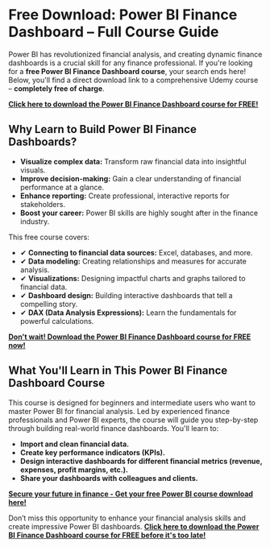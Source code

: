 # Free Download: Power BI Finance Dashboard – Full Course Guide

Power BI has revolutionized financial analysis, and creating dynamic finance dashboards is a crucial skill for any finance professional. If you're looking for a **free Power BI Finance Dashboard course**, your search ends here! Below, you'll find a direct download link to a comprehensive Udemy course – **completely free of charge**.

[**Click here to download the Power BI Finance Dashboard course for FREE!**](https://udemywork.com/power-bi-finance-dashboard)

## Why Learn to Build Power BI Finance Dashboards?

*   **Visualize complex data:** Transform raw financial data into insightful visuals.
*   **Improve decision-making:** Gain a clear understanding of financial performance at a glance.
*   **Enhance reporting:** Create professional, interactive reports for stakeholders.
*   **Boost your career:** Power BI skills are highly sought after in the finance industry.

This free course covers:

*   ✔ **Connecting to financial data sources:** Excel, databases, and more.
*   ✔ **Data modeling:** Creating relationships and measures for accurate analysis.
*   ✔ **Visualizations:** Designing impactful charts and graphs tailored to financial data.
*   ✔ **Dashboard design:** Building interactive dashboards that tell a compelling story.
*   ✔ **DAX (Data Analysis Expressions):** Learn the fundamentals for powerful calculations.

[**Don't wait! Download the Power BI Finance Dashboard course for FREE now!**](https://udemywork.com/power-bi-finance-dashboard)

## What You'll Learn in This Power BI Finance Dashboard Course

This course is designed for beginners and intermediate users who want to master Power BI for financial analysis. Led by experienced finance professionals and Power BI experts, the course will guide you step-by-step through building real-world finance dashboards. You'll learn to:

*   **Import and clean financial data.**
*   **Create key performance indicators (KPIs).**
*   **Design interactive dashboards for different financial metrics (revenue, expenses, profit margins, etc.).**
*   **Share your dashboards with colleagues and clients.**

[**Secure your future in finance - Get your free Power BI course download here!**](https://udemywork.com/power-bi-finance-dashboard)

Don’t miss this opportunity to enhance your financial analysis skills and create impressive Power BI dashboards. **[Click here to download the Power BI Finance Dashboard course for FREE before it's too late!](https://udemywork.com/power-bi-finance-dashboard)**
